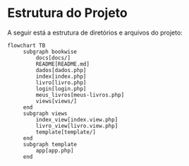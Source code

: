 # Estrutura do Projeto

A seguir está a estrutura de diretórios e arquivos do projeto:

```mermaid
flowchart TB
     subgraph bookwise
         docs[docs/]
         README[README.md]
         dados[dados.php]
         index[index.php]
         livro[livro.php]
         login[login.php]
         meus_livros[meus-livros.php]
         views[views/]
     end
     subgraph views
         index_view[index.view.php]
         livro_view[livro.view.php]
         template[template/]
     end
     subgraph template
         app[app.php]
     end
```
